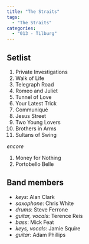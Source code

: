 ```yaml
---
title: "The Straits"
tags:
  - "The Straits"
categories:
  - "013 - Tilburg"
---
```

Setlist
-------
1. Private Investigations
1. Walk of Life
1. Telegraph Road
1. Romeo and Juliet
1. Tunnel of Love
1. Your Latest Trick
1. Communiqué
1. Jesus Street
1. Two Young Lovers
1. Brothers in Arms
1. Sultans of Swing

_encore_

1. Money for Nothing
1. Portobello Belle

Band members
------------
* _keys_: Alan Clark
* _saxophone_: Chris White
* _drums_: Steve Ferrone
* _guitar, vocals_: Terence Reis
* _bass_: Mick Feat
* _keys, vocals_: Jamie Squire
* _guitar_: Adam Phillips
